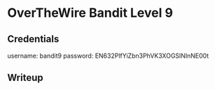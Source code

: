 # OverTheWire Bandit Level 9

## Credentials
username: bandit9
password: EN632PlfYiZbn3PhVK3XOGSlNInNE00t


## Writeup
